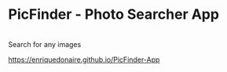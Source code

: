 # PicFinder - Photo Searcher App
<br/>
Search for any images 
<br/>

https://enriquedonaire.github.io/PicFinder-App

